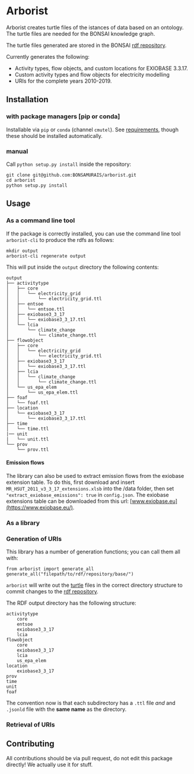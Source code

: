 # Arborist

Arborist creates turtle files of the istances of data based on an ontology. The turtle files are needed for the BONSAI knowledge graph. 

The turtle files generated are stored in the BONSAI [rdf repository](https://github.com/BONSAMURAIS/rdf).

Currently generates the following:

* Activity types, flow objects, and custom locations for EXIOBASE 3.3.17.
* Custom activity types and flow objects for electricity modelling
* URIs for the complete years 2010-2019.

## Installation

### with package managers [pip or conda]

Installable via `pip` or `conda` (channel `cmutel`). See [requirements](https://github.com/BONSAMURAIS/arborist/blob/master/requirements.txt), though these should be installed automatically.

### manual

Call `python setup.py install` inside the repository:

```
git clone git@github.com:BONSAMURAIS/arborist.git
cd arborist
python setup.py install
```

## Usage

### As a command line tool

If the package is correctly installed, you can use the command line tool `arborist-cli` to produce the rdfs as follows:

```
mkdir output
arborist-cli regenerate output
```

This will put inside the `output` directory the following contents:

```
output
├── activitytype
│   ├── core
│   │   └── electricity_grid
│   │       └── electricity_grid.ttl
│   ├── entsoe
│   │   └── entsoe.ttl
│   ├── exiobase3_3_17
│   │   └── exiobase3_3_17.ttl
│   └── lcia
│       └── climate_change
│           └── climate_change.ttl
├── flowobject
│   ├── core
│   │   └── electricity_grid
│   │       └── electricity_grid.ttl
│   ├── exiobase3_3_17
│   │   └── exiobase3_3_17.ttl
│   ├── lcia
│   │   └── climate_change
│   │       └── climate_change.ttl
│   └── us_epa_elem
│       └── us_epa_elem.ttl
├── foaf
│   └── foaf.ttl
├── location
│   └── exiobase3_3_17
│       └── exiobase3_3_17.ttl
├── time
│   └── time.ttl
|── unit
|   └── unit.ttl
└── prov
    └── prov.ttl
```

#### Emission flows
The library can also be used to extract emission flows from the exiobase extension table.
To do this, first download and insert `MR_HSUT_2011_v3_3_17_extensions.xlsb` into the /data folder, then set `"extract_exiobase_emissions": true` in `config.json`.
The exiobase extensions table can be downloaded from this url: [www.exiobase.eu](https://www.exiobase.eu/).

### As a library

### Generation of URIs

This library has a number of generation functions; you can call them all with:

    from arborist import generate_all
    generate_all("filepath/to/rdf/repository/base/")

`arborist` will write out the [turtle](https://en.wikipedia.org/wiki/Turtle_(syntax)) files in the correct directory structure to commit changes to the [rdf repository](https://rdf.bonsai.uno/).

The RDF output directory has the following structure:

    activitytype
        core
        entsoe
        exiobase3_3_17
        lcia
    flowobject
        core
        exiobase3_3_17
        lcia
        us_epa_elem
    location
        exiobase3_3_17
    prov
    time
    unit
    foaf

The convention now is that each subdirectory has a `.ttl` file *and* and `.jsonld` file with the **same name** as the directory.

### Retrieval of URIs

## Contributing

All contributions should be via pull request, do not edit this package directly! We actually use it for stuff.
